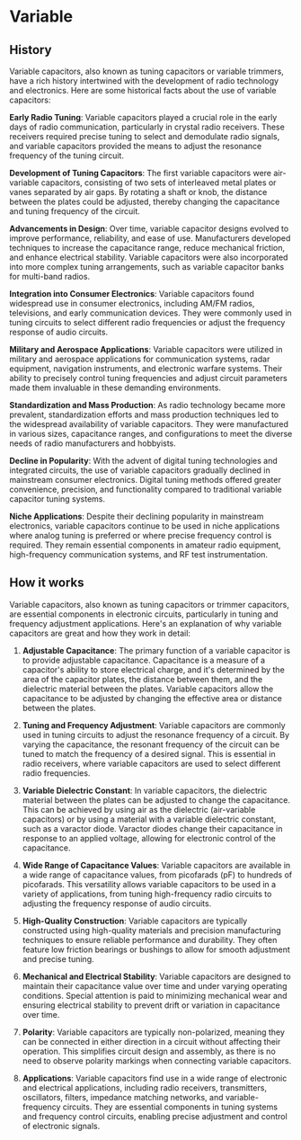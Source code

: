 

# Variable

## History

Variable capacitors, also known as tuning capacitors or variable trimmers, have a rich history intertwined with the development of radio technology and electronics. Here are some historical facts about the use of variable capacitors:

**Early Radio Tuning**: Variable capacitors played a crucial role in the early days of radio communication, particularly in crystal radio receivers. These receivers required precise tuning to select and demodulate radio signals, and variable capacitors provided the means to adjust the resonance frequency of the tuning circuit.

**Development of Tuning Capacitors**: The first variable capacitors were air-variable capacitors, consisting of two sets of interleaved metal plates or vanes separated by air gaps. By rotating a shaft or knob, the distance between the plates could be adjusted, thereby changing the capacitance and tuning frequency of the circuit.

**Advancements in Design**: Over time, variable capacitor designs evolved to improve performance, reliability, and ease of use. Manufacturers developed techniques to increase the capacitance range, reduce mechanical friction, and enhance electrical stability. Variable capacitors were also incorporated into more complex tuning arrangements, such as variable capacitor banks for multi-band radios.

**Integration into Consumer Electronics**: Variable capacitors found widespread use in consumer electronics, including AM/FM radios, televisions, and early communication devices. They were commonly used in tuning circuits to select different radio frequencies or adjust the frequency response of audio circuits.

**Military and Aerospace Applications**: Variable capacitors were utilized in military and aerospace applications for communication systems, radar equipment, navigation instruments, and electronic warfare systems. Their ability to precisely control tuning frequencies and adjust circuit parameters made them invaluable in these demanding environments.

**Standardization and Mass Production**: As radio technology became more prevalent, standardization efforts and mass production techniques led to the widespread availability of variable capacitors. They were manufactured in various sizes, capacitance ranges, and configurations to meet the diverse needs of radio manufacturers and hobbyists.

**Decline in Popularity**: With the advent of digital tuning technologies and integrated circuits, the use of variable capacitors gradually declined in mainstream consumer electronics. Digital tuning methods offered greater convenience, precision, and functionality compared to traditional variable capacitor tuning systems.

**Niche Applications**: Despite their declining popularity in mainstream electronics, variable capacitors continue to be used in niche applications where analog tuning is preferred or where precise frequency control is required. They remain essential components in amateur radio equipment, high-frequency communication systems, and RF test instrumentation.

## How it works

Variable capacitors, also known as tuning capacitors or trimmer capacitors, are essential components in electronic circuits, particularly in tuning and frequency adjustment applications. Here's an explanation of why variable capacitors are great and how they work in detail:

1. **Adjustable Capacitance**: The primary function of a variable capacitor is to provide adjustable capacitance. Capacitance is a measure of a capacitor's ability to store electrical charge, and it's determined by the area of the capacitor plates, the distance between them, and the dielectric material between the plates. Variable capacitors allow the capacitance to be adjusted by changing the effective area or distance between the plates.

2. **Tuning and Frequency Adjustment**: Variable capacitors are commonly used in tuning circuits to adjust the resonance frequency of a circuit. By varying the capacitance, the resonant frequency of the circuit can be tuned to match the frequency of a desired signal. This is essential in radio receivers, where variable capacitors are used to select different radio frequencies.

3. **Variable Dielectric Constant**: In variable capacitors, the dielectric material between the plates can be adjusted to change the capacitance. This can be achieved by using air as the dielectric (air-variable capacitors) or by using a material with a variable dielectric constant, such as a varactor diode. Varactor diodes change their capacitance in response to an applied voltage, allowing for electronic control of the capacitance.

4. **Wide Range of Capacitance Values**: Variable capacitors are available in a wide range of capacitance values, from picofarads (pF) to hundreds of picofarads. This versatility allows variable capacitors to be used in a variety of applications, from tuning high-frequency radio circuits to adjusting the frequency response of audio circuits.

5. **High-Quality Construction**: Variable capacitors are typically constructed using high-quality materials and precision manufacturing techniques to ensure reliable performance and durability. They often feature low friction bearings or bushings to allow for smooth adjustment and precise tuning.

6. **Mechanical and Electrical Stability**: Variable capacitors are designed to maintain their capacitance value over time and under varying operating conditions. Special attention is paid to minimizing mechanical wear and ensuring electrical stability to prevent drift or variation in capacitance over time.

7. **Polarity**: Variable capacitors are typically non-polarized, meaning they can be connected in either direction in a circuit without affecting their operation. This simplifies circuit design and assembly, as there is no need to observe polarity markings when connecting variable capacitors.

8. **Applications**: Variable capacitors find use in a wide range of electronic and electrical applications, including radio receivers, transmitters, oscillators, filters, impedance matching networks, and variable-frequency circuits. They are essential components in tuning systems and frequency control circuits, enabling precise adjustment and control of electronic signals.
